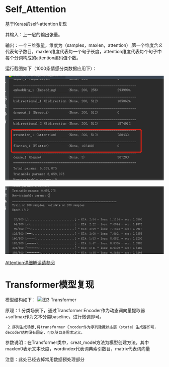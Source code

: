 # Self_Attention
基于Keras的self-attention复现

其输入：上一层的输出张量。

输出：一个三维张量，维度为（samples，maxlen，attention）,第一个维度含义代表句子数目，maxlen维度代表每一个句子长度，attention维度代表每个句子中每个分词构成的attention编码值个数。

运行截图如下（1000条情感分类数据应用下）：

![图1 code](https://github.com/yanhan19940405/Self_Attention/blob/master/image/11.png)

![图2 code](https://github.com/yanhan19940405/Self_Attention/blob/master/image/12.png)

[Attention详细解读请参阅](https://yanhan19940405.github.io/2019/03/18/%E8%87%AA%E7%84%B6%E8%AF%AD%E8%A8%80%E5%A4%84%E7%90%86Attention%E6%9C%BA%E5%88%B6%E7%BB%BC%E8%BF%B0%E4%B8%8E%E5%9F%BA%E4%BA%8Ekeras%E5%A4%8D%E7%8E%B0/)

# Transformer模型复现

模型结构如下：
![图3 Transformer](https://github.com/yanhan19940405/Transformer/blob/master/image/model.png)

原理：1.分类场景下，通过Transformer Encoder作为动态词向量提取器+softmax作为文本分类baseline，进行微调即可。

     2.序列生成场景,将transformer Encoder作为序列隐藏状态层（state）生成器即可，decoder结构没有固定，可以随自身需求定义。
      
参数说明：在Transformer类中，creat_model方法为模型创建方法。其中maxlen0表示文本长度，wordindex代表词典索引数目，matrix代表词向量

注意：此处已经去掉常用数据预处理部分
